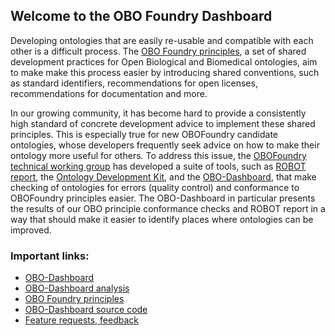 ## Welcome to the OBO Foundry Dashboard

Developing ontologies that are easily re-usable and compatible with each other is
a difficult process. 
The [OBO Foundry principles](http://www.obofoundry.org/principles/fp-000-summary.html), a set of shared development practices for Open Biological and Biomedical ontologies, 
aim to make make this process easier by introducing shared conventions, such as standard identifiers, recommendations for open licenses, recommendations for documentation and more.

In our growing community, it has become hard to provide a consistently high standard of concrete development advice to implement these shared principles. 
This is especially true for new OBOFoundry candidate ontologies, whose developers frequently seek advice on how to make their ontology more useful for others. 
To address this issue, the [OBOFoundry technical working group](http://www.obofoundry.org/docs/TechnicalWG.html) has developed a suite of tools, such as [ROBOT report](http://robot.obolibrary.org/report), the [Ontology Development Kit](https://github.com/INCATools/ontology-development-kit), and the [OBO-Dashboard](https://github.com/OBOFoundry/OBO-Dashboard), that make checking of ontologies for errors (quality control) and conformance to OBOFoundry principles easier. 
The OBO-Dashboard in particular presents the results of our OBO principle conformance checks and ROBOT report in a way that should make it easier to identify places where ontologies can be improved.

### Important links:
- [OBO-Dashboard](dashboard/index.html)
- [OBO-Dashboard analysis](dashboard/analysis.html)
- [OBO Foundry principles](http://www.obofoundry.org/principles/fp-000-summary.html)
- [OBO-Dashboard source code](https://github.com/OBOFoundry/OBO-Dashboard)
- [Feature requests, feedback](https://github.com/OBOFoundry/OBO-Dashboard/issues)